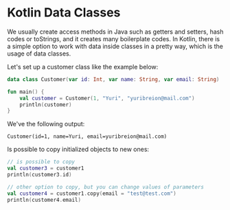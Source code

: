 # Kotlin Data Classes

We usually create access methods in Java such as getters and setters, hash codes or toStrings, and it creates many boilerplate codes. In Kotlin, there is a simple
option to work with data inside classes in a pretty way, which is the usage of data classes.

Let's set up a customer class like the example below:

``` kotlin
data class Customer(var id: Int, var name: String, var email: String)

fun main() {
	val customer = Customer(1, "Yuri", "yuribreion@mail.com")
    println(customer)
}
```

We've the following output:

`Customer(id=1, name=Yuri, email=yuribreion@mail.com)`

Is possible to copy initialized objects to new ones:

``` kotlin
// is possible to copy
val customer3 = customer1
println(customer3.id)

// other option to copy, but you can change values of parameters
val customer4 = customer1.copy(email = "test@test.com")
println(customer4.email)
```
